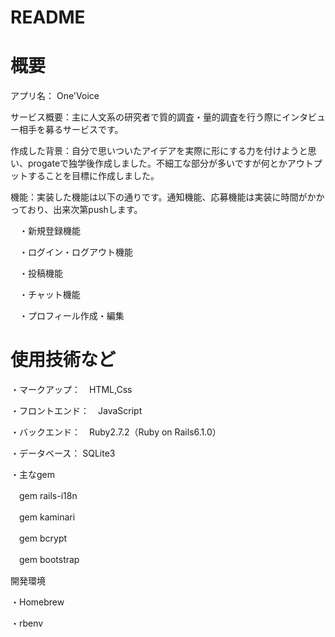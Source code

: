# README
# 概要
アプリ名： One'Voice

サービス概要：主に人文系の研究者で質的調査・量的調査を行う際にインタビュー相手を募るサービスです。

作成した背景：自分で思いついたアイデアを実際に形にする力を付けようと思い、progateで独学後作成しました。不細工な部分が多いですが何とかアウトプットすることを目標に作成しました。

機能：実装した機能は以下の通りです。通知機能、応募機能は実装に時間がかかっており、出来次第pushします。
 　
   
   　・新規登録機能
  
 　・ログイン・ログアウト機能
  
 　・投稿機能
  
 　・チャット機能
  
 　・プロフィール作成・編集

# 使用技術など
・マークアップ：　HTML,Css

・フロントエンド：　JavaScript

・バックエンド：　Ruby2.7.2（Ruby on Rails6.1.0）

・データベース： SQLite3

・主なgem

　gem rails-i18n

　gem kaminari

　gem bcrypt

　gem bootstrap

開発環境

 ・Homebrew

 ・rbenv
